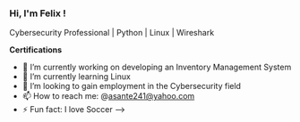 ### Hi, I'm Felix !

Cybersecurity Professional | Python | Linux | Wireshark

**Certifications**


- 🔭 I’m currently working on developing an Inventory Management System
- 🌱 I’m currently learning Linux
- 👯 I’m looking to gain employment in the Cybersecurity field
- 📫 How to reach me: @asante241@yahoo.com
- ⚡ Fun fact: I love Soccer
-->
